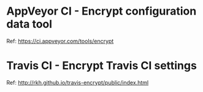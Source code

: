 AppVeyor CI - Encrypt configuration data tool
=============================================

Ref: https://ci.appveyor.com/tools/encrypt

Travis CI - Encrypt Travis CI settings
=============================================

Ref: http://rkh.github.io/travis-encrypt/public/index.html